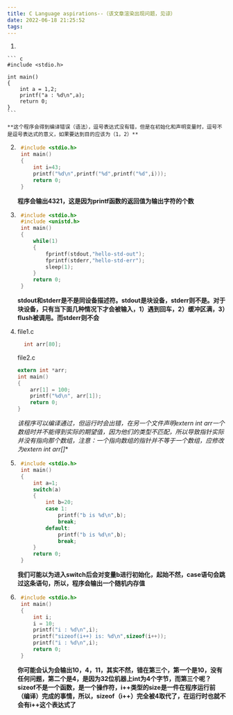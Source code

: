 ```yaml
---
title: C Language aspirations--（该文章渲染出现问题，见谅）
date: 2022-06-18 21:25:52
tags:
---
```


1. 

    ``` c
    #include <stdio.h>
    
    int main()
    {
        int a = 1,2;
        printf("a : %d\n",a);
        return 0;
    }
    ```

    **这个程序会得到编译错误（语法），逗号表达式没有错，但是在初始化和声明变量时，逗号不是逗号表达式的意义，如果要达到目的应该为（1，2）**

    

2. ``` c
    #include <stdio.h>
    int main()
    {
        int i=43;
        printf("%d\n",printf("%d",printf("%d",i)));
        return 0;
    }
    ```

    **程序会输出4321，这是因为printf函数的返回值为输出字符的个数**

    

3. ``` c
    #include <stdio.h>
    #include <unistd.h>
    int main()  
    {
        while(1)
        {
            fprintf(stdout,"hello-std-out");
            fprintf(stderr,"hello-std-err");
            sleep(1);
        }
        return 0;
    }
    ```

    **stdout和stderr是不是同设备描述符。stdout是块设备，stderr则不是。对于块设备，只有当下面几种情况下才会被输入，1）遇到回车，2）缓冲区满，3）flush被调用。而stderr则不会**

    

4. file1.c

    ``` c
      int arr[80];
    ```

    file2.c

    ``` c
    extern int *arr;
    int main()  
    {      
        arr[1] = 100;
        printf("%d\n", arr[1]);
        return 0;  
    }
    ```

    **该程序可以编译通过，但运行时会出错，在另一个文件声明extern int* arr一个数组时并不能得到实际的期望值，因为他们的类型不匹配，所以导致指针实际并没有指向那个数组，注意：一个指向数组的指针并不等于一个数组，应修改为extern int arr[]**

    

5. ``` c
    #include <stdio.h>
    int main()  
    {      
        int a=1;      
        switch(a)      
        {   
            int b=20;          
            case 1: 
                printf("b is %d\n",b);
                break;
            default:
                printf("b is %d\n",b);
                break;
        }
        return 0;
    }
    ```

    **我们可能以为进入switch后会对变量b进行初始化，起始不然，case语句会跳过这条语句，所以，程序会输出一个随机内存值**

    

6. ``` c
    #include <stdio.h>
    int main()  
    {
        int i;
        i = 10;
        printf("i : %d\n",i);
        printf("sizeof(i++) is: %d\n",sizeof(i++));
        printf("i : %d\n",i);
        return 0;
    }
    ```

    **你可能会认为会输出10，4，11，其实不然，错在第三个，第一个是10，没有任何问题，第二个是4，是因为32位机器上int为4个字节，而第三个呢？sizeof不是一个函数，是一个操作符，i++类型的size是一件在程序运行前（编译）完成的事情，所以，sizeof（i++）完全被4取代了，在运行时也就不会有i++这个表达式了**

    
